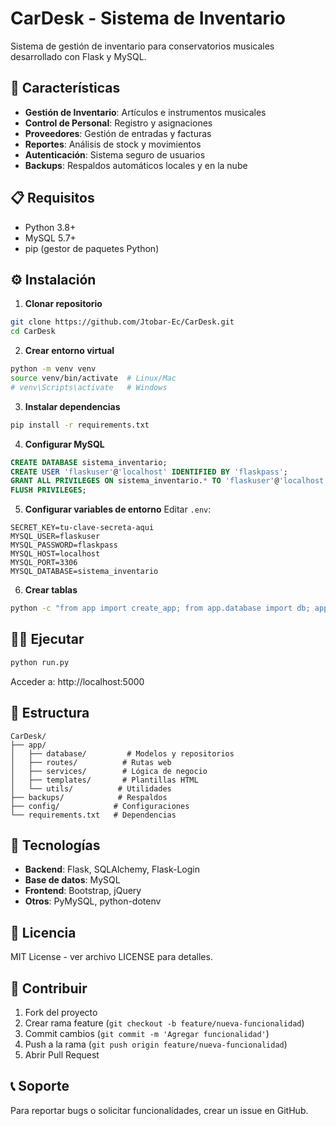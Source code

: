 # CarDesk - Sistema de Inventario

Sistema de gestión de inventario para conservatorios musicales desarrollado con Flask y MySQL.

## 🚀 Características

- **Gestión de Inventario**: Artículos e instrumentos musicales
- **Control de Personal**: Registro y asignaciones
- **Proveedores**: Gestión de entradas y facturas
- **Reportes**: Análisis de stock y movimientos
- **Autenticación**: Sistema seguro de usuarios
- **Backups**: Respaldos automáticos locales y en la nube

## 📋 Requisitos

- Python 3.8+
- MySQL 5.7+
- pip (gestor de paquetes Python)

## ⚙️ Instalación

1. **Clonar repositorio**
```bash
git clone https://github.com/Jtobar-Ec/CarDesk.git
cd CarDesk
```

2. **Crear entorno virtual**
```bash
python -m venv venv
source venv/bin/activate  # Linux/Mac
# venv\Scripts\activate   # Windows
```

3. **Instalar dependencias**
```bash
pip install -r requirements.txt
```

4. **Configurar MySQL**
```sql
CREATE DATABASE sistema_inventario;
CREATE USER 'flaskuser'@'localhost' IDENTIFIED BY 'flaskpass';
GRANT ALL PRIVILEGES ON sistema_inventario.* TO 'flaskuser'@'localhost';
FLUSH PRIVILEGES;
```

5. **Configurar variables de entorno**
Editar `.env`:
```env
SECRET_KEY=tu-clave-secreta-aqui
MYSQL_USER=flaskuser
MYSQL_PASSWORD=flaskpass
MYSQL_HOST=localhost
MYSQL_PORT=3306
MYSQL_DATABASE=sistema_inventario
```

6. **Crear tablas**
```bash
python -c "from app import create_app; from app.database import db; app = create_app(); app.app_context().push(); db.create_all()"
```

## 🏃‍♂️ Ejecutar

```bash
python run.py
```

Acceder a: http://localhost:5000

## 📁 Estructura

```
CarDesk/
├── app/
│   ├── database/         # Modelos y repositorios
│   ├── routes/          # Rutas web
│   ├── services/        # Lógica de negocio
│   ├── templates/       # Plantillas HTML
│   └── utils/          # Utilidades
├── backups/            # Respaldos
├── config/            # Configuraciones
└── requirements.txt   # Dependencias
```

## 🔧 Tecnologías

- **Backend**: Flask, SQLAlchemy, Flask-Login
- **Base de datos**: MySQL
- **Frontend**: Bootstrap, jQuery
- **Otros**: PyMySQL, python-dotenv

## 📝 Licencia

MIT License - ver archivo LICENSE para detalles.

## 👥 Contribuir

1. Fork del proyecto
2. Crear rama feature (`git checkout -b feature/nueva-funcionalidad`)
3. Commit cambios (`git commit -m 'Agregar funcionalidad'`)
4. Push a la rama (`git push origin feature/nueva-funcionalidad`)
5. Abrir Pull Request

## 📞 Soporte

Para reportar bugs o solicitar funcionalidades, crear un issue en GitHub.